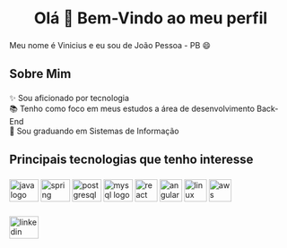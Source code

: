 <h1 align="center">Olá 👋 Bem-Vindo ao meu perfil</h1>

###

<p align="left">Meu nome é Vinicius e eu sou de João Pessoa - PB  😄</p>

###

<h2 align="left">Sobre Mim</h2>

###

<p align="left">✨ Sou aficionado por tecnologia<br>📚 Tenho como foco em meus estudos a área de desenvolvimento Back-End<br>🎯 Sou graduando em Sistemas de Informação</p>

###

<h2 align="left">Principais tecnologias que tenho interesse</h2>

###

<div align="left">
  <img src="https://cdn.jsdelivr.net/gh/devicons/devicon/icons/java/java-original.svg" height="40" width="52" alt="java logo"  />
  <img src="https://cdn.jsdelivr.net/gh/devicons/devicon/icons/spring/spring-original.svg" height="40" width="52" alt="spring logo"  />
  <img src="https://cdn.jsdelivr.net/gh/devicons/devicon/icons/postgresql/postgresql-original.svg" height="40" width="52" alt="postgresql logo"  />
  <img src="https://cdn.jsdelivr.net/gh/devicons/devicon/icons/mysql/mysql-original.svg" height="40" width="52" alt="mysql logo"  />
  <img src="https://cdn.jsdelivr.net/gh/devicons/devicon/icons/react/react-original.svg" height="40" width"52" alt="react logo"/>   
  <img src="https://cdn.jsdelivr.net/gh/devicons/devicon/icons/angularjs/angularjs-original.svg"  height="40" width"52" alt="angular logo"/>
  <img src="https://cdn.jsdelivr.net/gh/devicons/devicon/icons/linux/linux-original.svg" height="40" width"52" alt="linux logo"/>
  <img src="https://cdn.jsdelivr.net/gh/devicons/devicon/icons/amazonwebservices/amazonwebservices-plain-wordmark.svg" height="40" width"52" alt="aws logo"/>

</div>

###

###

<div align="left">
</div>

###

<div align="left">
  <a href="https://www.linkedin.com/in/vinicius-n-cruz/" target="_blank">
    <img src="https://raw.githubusercontent.com/maurodesouza/profile-readme-generator/master/src/assets/icons/social/linkedin/default.svg" width="52" height="40" alt="linkedin logo"  />
  </a>
</div>

###
    

